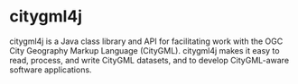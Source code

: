 citygml4j
=========

citygml4j is a Java class library and API for facilitating work with the OGC City Geography Markup Language (CityGML). citygml4j makes it easy to read, process, and write CityGML datasets, and to develop CityGML-aware software applications.
